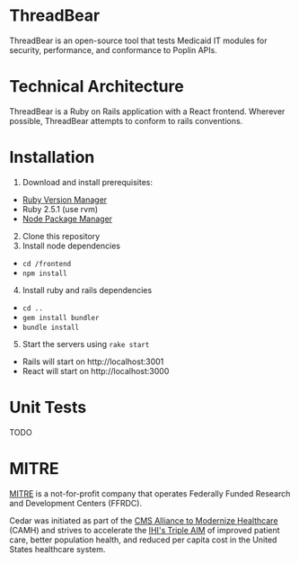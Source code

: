 # ThreadBear

ThreadBear is an open-source tool that tests Medicaid IT modules for security, performance, and conformance to Poplin APIs.

# Technical Architecture

ThreadBear is a Ruby on Rails application with a React frontend. Wherever possible, ThreadBear attempts to conform to rails conventions.

# Installation

1. Download and install prerequisites:
  * [Ruby Version Manager](https://rvm.io/)
  * Ruby 2.5.1 (use rvm)
  * [Node Package Manager](https://www.npmjs.com/)
2. Clone this repository
3. Install node dependencies
  * `cd /frontend`
  * `npm install`
4. Install ruby and rails dependencies
  * `cd ..`
  * `gem install bundler`
  * `bundle install`
5. Start the servers using `rake start`
  * Rails will start on http://localhost:3001
  * React will start on http://localhost:3000

# Unit Tests

TODO

# MITRE
[MITRE](https://www.mitre.org/) is a not-for-profit company that operates Federally Funded Research and Development Centers (FFRDC).

Cedar was initiated as part of the [CMS Alliance to Modernize Healthcare](https://www.mitre.org/centers/cms-alliances-to-modernize-healthcare/who-we-are) (CAMH) and strives to accelerate the [IHI's Triple AIM](http://www.ihi.org/Engage/Initiatives/TripleAim/Pages/default.aspx) of improved patient care, better population health, and reduced per capita cost in the United States healthcare system.
